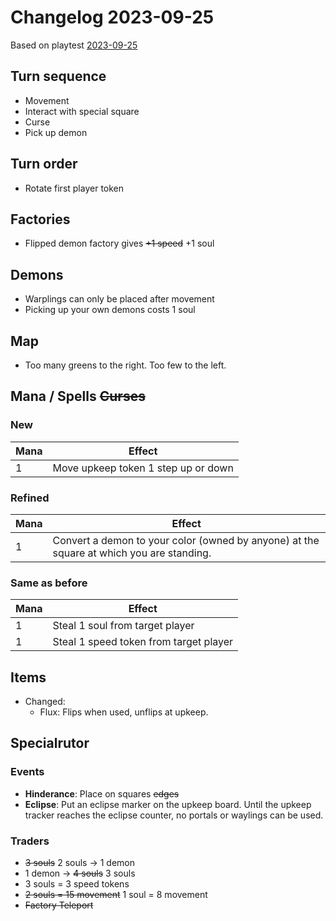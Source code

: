 # Changelog 2023-09-25

Based on playtest [2023-09-25](../playtests/2023-09-25.md)

## Turn sequence
- Movement
- Interact with special square
- Curse
- Pick up demon

## Turn order
- Rotate first player token

## Factories
- Flipped demon factory gives ~~+1 speed~~ +1 soul

## Demons
- Warplings can only be placed after movement
- Picking up your own demons costs 1 soul

## Map
- Too many greens to the right. Too few to the left.

## Mana / Spells ~~Curses~~

### New
| Mana | Effect |
| ------ | ----------------------------------------------------------------------------------------------------------- |
| 1 | Move upkeep token 1 step up or down |

### Refined
| Mana | Effect |
| ------ | ----------------------------------------------------------------------------------------------------------- |
| 1 | Convert a demon to your color (owned by anyone) at the square at which you are standing. |

### Same as before
| Mana | Effect |
| ------ | --- | 
| 1 | Steal 1 soul from target player |
| 1 | Steal 1 speed token from target player |

## Items

- Changed:
  - Flux: Flips when used, unflips at upkeep.

## Specialrutor

### Events

 - **Hinderance**: Place on squares ~~edges~~
 - **Eclipse**: Put an eclipse marker on the upkeep board. Until the upkeep tracker reaches the eclipse counter, no portals or waylings can be used.

### Traders
- ~~3 souls~~ 2 souls -> 1 demon
- 1 demon -> ~~4 souls~~ 3 souls
- 3 souls = 3 speed tokens
- ~~2 souls = 15 movement~~ 1 soul = 8 movement
- ~~Factory Teleport~~
